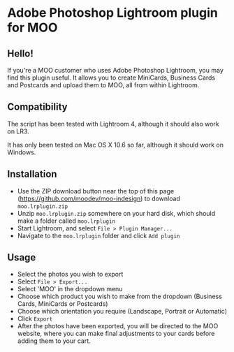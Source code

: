 # Adobe Photoshop Lightroom plugin for MOO

## Hello!

If you're a MOO customer who uses Adobe Photoshop Lightroom, you may
find this plugin useful. It allows you to create MiniCards, Business
Cards and Postcards and upload them to MOO, all from within Lightroom.

## Compatibility

The script has been tested with Lightroom 4, although it should also work on LR3.

It has only been tested on Mac OS X 10.6 so far, although it should work on Windows.

## Installation

* Use the ZIP download button near the top of this page (https://github.com/moodev/moo-indesign) to download `moo.lrplugin.zip`
* Unzip `moo.lrplugin.zip` somewhere on your hard disk, which should make a folder called `moo.lrplugin`
* Start Lightroom, and select `File > Plugin Manager...`
* Navigate to the `moo.lrplugin` folder and click `Add plugin`

## Usage

* Select the photos you wish to export 
* Select `File > Export...`
* Select 'MOO' in the dropdown menu
* Choose which product you wish to make from the dropdown (Business Cards, MiniCards or Postcards)
* Choose which orientation you require (Landscape, Portrait or Automatic)
* Click `Export`
* After the photos have been exported, you will be directed to the MOO website, where you can make final adjustments to your cards before adding them to your cart.
